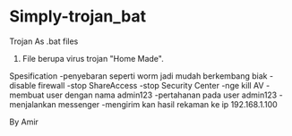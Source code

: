 # Simply-trojan_bat
Trojan As .bat files
1. File berupa virus trojan "Home Made".
<body>
  
Spesification
-penyebaran seperti worm jadi mudah berkembang biak
-disable firewall
-stop ShareAccess
-stop Security Center
-nge kill AV
-membuat user dengan nama admin123
-pertahanan pada user admin123
-menjalankan messenger
-mengirim kan hasil rekaman ke ip 192.168.1.100
<body>
  By Amir
